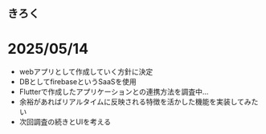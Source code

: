 ## きろく
# 2025/05/14
- webアプリとして作成していく方針に決定
- DBとしてfirebaseというSaaSを使用
- Flutterで作成したアプリケーションとの連携方法を調査中...
- 余裕があればリアルタイムに反映される特徴を活かした機能を実装してみたい
- 次回調査の続きとUIを考える
